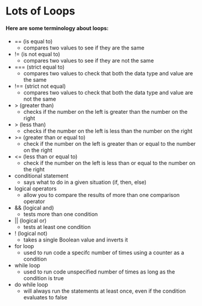 # Lots of Loops

#### Here are some terminology about loops:

- == (is equal to)
    - compares two values to see if they are the same
- != (is not equal to)
    - compares two values to see if they are not the same
- === (strict equal to)
    - compares two values to check that both the data type and value are the same
- !== (strict not equal)
    - compares two values to check that both the data type and value are not the same
- \> (greater than)
    - checks if the number on the left is greater than the number on the right
- \> (less than)
    - checks if the number on the left is less than the number on the right
- \>= (greater than or equal to)
    - check if the number on the left is greater than or equal to the number on the right
- \<= (less than or equal to)
    - check if the number on the left is less than or equal to the number on the right
- conditional statement
    - says what to do in a given situation (if, then, else)
- logical operators
    - allow you to compare the results of more than one comparison operator
- && (logical and)
    - tests more than one condition
- || (logical or)
    - tests at least one condition
- ! (logical not)
    - takes a single Boolean value and inverts it
- for loop
    - used to run code a specifc number of times using a counter as a condition
- while loop
    - used to run code unspecified number of times as long as the condition is true
- do while loop
    - will always run the statements at least once, even if the condition evaluates to false


    